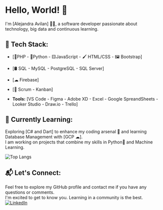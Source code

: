 # Hello, World! 👋

I'm [Alejandra Avilan] 👩‍💻, a software developer passionate about technology, big data and continuous learning.

## 🔧 Tech Stack:

- [🐘PHP - 🐍Python - 🟨JavaScript - 🖌 HTML/CSS - 🖼 Bootstrap]
- [🛢️ SQL - MySQL - PostgreSQL - SQL Server]
- [☁ Firebase]
- [📅 Scrum - Kanban]
   
- **Tools:** [VS Code - Figma - Adobe XD - Excel - Google SpreandSheets - Looker Studio - Draw.io - Trello]

## 🌱 Currently Learning:

Exploring [C# and Dart] to enhance my coding arsenal 🚀 and learning Database Management with [GCP ☁].  
I am working on projects that combine my skills in Python🐍 and Machine Learning.

![Top Langs](https://github-readme-stats.vercel.app/api/top-langs/?username=avilanac&layout=compact) 

## 📬 Let's Connect:
Feel free to explore my GitHub profile and contact me if you have any questions or comments.  
I'm excited to get to know you. Learning in a community is the best.
[![LinkedIn](https://img.shields.io/badge/-LinkedIn-blue?style=flat-square&logo=linkedin)](https://www.linkedin.com/in/alejandraavilancasta%C3%B1o/)


